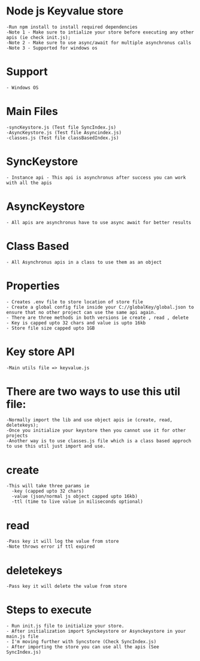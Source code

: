 # Node js Keyvalue store
    -Run npm install to install required dependencies
    -Note 1 - Make sure to intialize your store before executing any other apis (ie check init.js);
    -Note 2 - Make sure to use async/await for multiple asynchronus calls
    -Note 3 - Supported for windows os

# Support
    - Windows OS

# Main Files
    -syncKeystore.js (Test file SyncIndex.js)
    -AsyncKeystore.js (Test file Asyncindex.js)
    -classes.js (Test file classBasedIndex.js)


# SyncKeystore
    - Instance api - This api is asynchronus after success you can work with all the apis

# AsyncKeystore
    - All apis are asynchronus have to use async await for better results

# Class Based
    - All Asynchronus apis in a class to use them as an object

# Properties
    - Creates .env file to store location of store file
    - Create a global config file inside your C://globalKey/global.json to ensure that no other project can use the same api again.
    - There are three methods in both versions ie create , read , delete
    - Key is capped upto 32 chars and value is upto 16kb
    - Store file size capped upto 1GB

# Key store API
    -Main utils file => keyvalue.js 

# There are two ways to use this util file:
    -Normally import the lib and use object apis ie (create, read, deletekeys);
    -Once you initialize your keystore then you cannot use it for other projects
    -Another way is to use classes.js file which is a class based approch to use this util just import and use.

# create
    -This will take three params ie 
      -key (capped upto 32 chars) 
      -value (json/normal js object capped upto 16kb)
      -ttl (time to live value in miliseconds optional)

# read
    -Pass key it will log the value from store
    -Note throws error if ttl expired

# deletekeys
    -Pass key it will delete the value from store

# Steps to execute 
    - Run init.js file to initialize your store.
    - After initialization import Synckeystore or Asynckeystore in your main.js file 
    - I'm moving further with Syncstore (Check SyncIndex.js)
    - After importing the store you can use all the apis (See SyncIndex.js)
